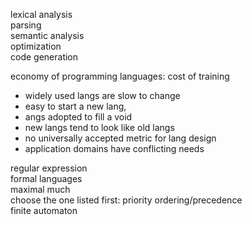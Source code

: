 lexical analysis  
parsing  
semantic analysis  
optimization  
code generation  

economy of programming languages: cost of training
* widely used langs are slow to change
* easy to start a new lang,
* angs adopted to fill a void
* new langs tend to look like old langs
* no universally accepted metric for lang design
* application domains have conflicting needs

regular expression  
formal languages  
maximal much  
choose the one listed first: priority ordering/precedence  
finite automaton  

